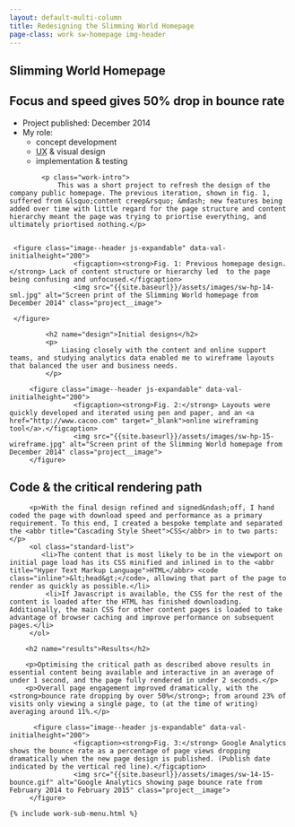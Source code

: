 ```yaml
---
layout: default-multi-column
title: Redesigning the Slimming World Homepage
page-class: work sw-homepage img-header
---
```


<section class="content__primary content-primary__multi-column">
    <h1 class="post--head__primary">Slimming World Homepage</h1>
        <h2 class="post--head__subhead">Focus and speed gives 50% drop in bounce rate</h2>
               <ul class="project__meta  no-marker">
                  <li>
                   Project published:
                    <time datetime="2014-12" class="project__meta--date">
                         December 2014
                     </time>
                    </li> 
                     <li>My role:
                         <ul class="project__role--profile">
                             <li>concept development</li> 
                             <li><abbr title="User Experience">UX</abbr> &amp; visual design</li> 
                             <li>implementation &amp; testing</li>
                         </ul>
                     </li>
                </ul>
            
    
            <p class="work-intro">
                This was a short project to refresh the design of the company public homepage. The previous iteration, shown in fig. 1, suffered from &lsquo;content creep&rsquo; &mdash; new features being added over time with little regard for the page structure and content hierarchy meant the page was trying to priortise everything, and ultimately priortised nothing.</p>
                
         
     <figure class="image--header js-expandable" data-val-initialheight="200">
                    <figcaption><strong>Fig. 1: Previous homepage design.</strong> Lack of content structure or hierarchy led  to the page being confusing and unfocused.</figcaption>
                    <img src="{{site.baseurl}}/assets/images/sw-hp-14-sml.jpg" alt="Screen print of the Slimming World homepage from December 2014" class="project__image">

     </figure>
             
             <h2 name="design">Initial designs</h2>
             <p>
                 Liasing closely with the content and online support teams, and studying analytics data enabled me to wireframe layouts that balanced the user and business needs.    
             </p>

         <figure class="image--header js-expandable" data-val-initialheight="200">
                    <figcaption><strong>Fig. 2:</strong> Layouts were quickly developed and iterated using pen and paper, and an <a href="http://www.cacoo.com" target="_blank">online wireframing tool</a>.</figcaption>
                    <img src="{{site.baseurl}}/assets/images/sw-hp-15-wireframe.jpg" alt="Screen print of the Slimming World homepage from December 2014" class="project__image">
         </figure>      
            
   <h2 name="code">Code &amp; the critical rendering path</h2>
         
         <p>With the final design refined and signed&ndash;off, I hand coded the page with download speed and performance as a primary requirement. To this end, I created a bespoke template and separated the <abbr title="Cascading Style Sheet">CSS</abbr> in to two parts:</p>
         <ol class="standard-list">
            <li>The content that is most likely to be in the viewport on initial page load has its CSS minified and inlined in to the <abbr title="Hyper Text Markup Language">HTML</abbr> <code class="inline">&lt;head&gt;</code>, allowing that part of the page to render as quickly as possible.</li>
             <li>If Javascript is available, the CSS for the rest of the content is loaded after the HTML has finished downloading. Additionally, the main CSS for other content pages is loaded to take advantage of browser caching and improve performance on subsequent pages.</li>
         </ol>
         
        <h2 name="results">Results</h2>
        
        <p>Optimising the critical path as described above results in essential content being available and interactive in an average of under 1 second, and the page fully rendered in under 2 seconds.</p>
        <p>Overall page engagement improved dramatically, with the <strong>bounce rate dropping by over 50%</strong>; from around 23% of visits only viewing a single page, to (at the time of writing) averaging around 11%.</p>
        
          <figure class="image--header js-expandable" data-val-initialheight="200">
                    <figcaption><strong>Fig. 3:</strong> Google Analytics shows the bounce rate as a percentage of page views dropping dramatically when the new page design is published. (Publish date indicated by the vertical red line).</figcaption>
                    <img src="{{site.baseurl}}/assets/images/sw-14-15-bounce.gif" alt="Google Analytics showing page bounce rate from February 2014 to February 2015" class="project__image">
         </figure>

</section>

<aside role="supplmental"  class="content__supplemental">
    
    {% include work-sub-menu.html %}
    
</aside>